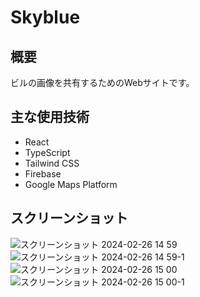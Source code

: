 # Skyblue
## 概要
ビルの画像を共有するためのWebサイトです。

## 主な使用技術
- React
- TypeScript
- Tailwind CSS
- Firebase
- Google Maps Platform

## スクリーンショット
![スクリーンショット 2024-02-26 14 59](https://github.com/FNYukii/Skyblue/assets/65577595/9e2f5c54-22f0-49fe-87e1-f8c621fb9ba5)
![スクリーンショット 2024-02-26 14 59-1](https://github.com/FNYukii/Skyblue/assets/65577595/1a060feb-80f3-44fb-8ee3-70ec4f05a727)
![スクリーンショット 2024-02-26 15 00](https://github.com/FNYukii/Skyblue/assets/65577595/a54f3fa4-6fcd-4941-848a-4afe3f62ff66)
![スクリーンショット 2024-02-26 15 00-1](https://github.com/FNYukii/Skyblue/assets/65577595/feec8673-6d4b-4665-b7d4-347e7b2b34ea)
